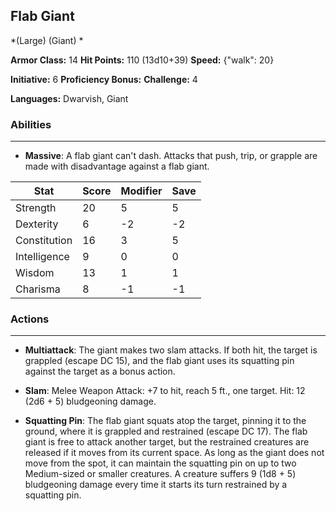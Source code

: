 ## Flab Giant
*(Large) (Giant) *

**Armor Class:** 14
**Hit Points:** 110 (13d10+39)
**Speed:** {"walk": 20}

**Initiative:** 6
**Proficiency Bonus:**
**Challenge:** 4

**Languages:** Dwarvish, Giant

### Abilities
 --- 
- **Massive**: A flab giant can't dash. Attacks that push, trip, or grapple are made with disadvantage against a flab giant.



| Stat | Score | Modifier | Save |
| ---- | ---- | ---- | ---- |
| Strength | 20 | 5 | 5 |
| Dexterity | 6 | -2 | -2 |
| Constitution | 16 | 3 | 5 |
| Intelligence | 9 | 0 | 0 |
| Wisdom | 13 | 1 | 1 |
| Charisma | 8 | -1 | -1 |

### Actions
 --- 
- **Multiattack**: The giant makes two slam attacks. If both hit, the target is grappled (escape DC 15), and the flab giant uses its squatting pin against the target as a bonus action.

- **Slam**: Melee Weapon Attack: +7 to hit, reach 5 ft., one target. Hit: 12 (2d6 + 5) bludgeoning damage.

- **Squatting Pin**: The flab giant squats atop the target, pinning it to the ground, where it is grappled and restrained (escape DC 17). The flab giant is free to attack another target, but the restrained creatures are released if it moves from its current space. As long as the giant does not move from the spot, it can maintain the squatting pin on up to two Medium-sized or smaller creatures. A creature suffers 9 (1d8 + 5) bludgeoning damage every time it starts its turn restrained by a squatting pin.

